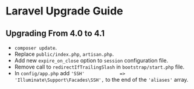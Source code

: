 # Laravel Upgrade Guide

## Upgrading From 4.0 to 4.1

- `composer update`.
- Replace `public/index.php`, `artisan.php`.
- Add new `expire_on_close` option to `session` configuration file.
- Remove call to `redirectIfTrailingSlash` in `bootstrap/start.php` file.
- In `config/app.php` add `'SSH'             => 'Illuminate\Support\Facades\SSH',` to the end of the `'aliases'` array.

